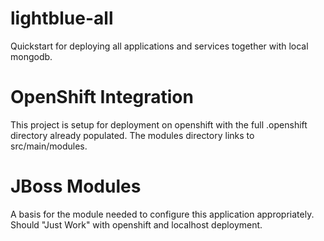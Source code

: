 lightblue-all
=============

Quickstart for deploying all applications and services together with local mongodb.

# OpenShift Integration
This project is setup for deployment on openshift with the full .openshift directory already populated.  The modules directory links to src/main/modules.

# JBoss Modules
A basis for the module needed to configure this application appropriately.  Should "Just Work" with openshift and localhost deployment.
